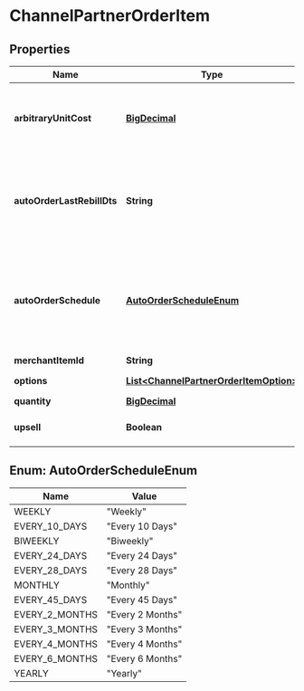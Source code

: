 
# ChannelPartnerOrderItem

## Properties
Name | Type | Description | Notes
------------ | ------------- | ------------- | -------------
**arbitraryUnitCost** | [**BigDecimal**](BigDecimal.md) | Arbitrary unit cost for this item that differs from the listed price |  [optional]
**autoOrderLastRebillDts** | **String** | Optional date/time of the last rebill if this item is part of an auto (recurring) order |  [optional]
**autoOrderSchedule** | [**AutoOrderScheduleEnum**](#AutoOrderScheduleEnum) | The frequency schedule for this item if this item is part of an auto (recurring) order |  [optional]
**merchantItemId** | **String** | Item ID |  [optional]
**options** | [**List&lt;ChannelPartnerOrderItemOption&gt;**](ChannelPartnerOrderItemOption.md) | Item options |  [optional]
**quantity** | [**BigDecimal**](BigDecimal.md) | Quantity |  [optional]
**upsell** | **Boolean** | True if this item was an upsell item. |  [optional]


<a name="AutoOrderScheduleEnum"></a>
## Enum: AutoOrderScheduleEnum
Name | Value
---- | -----
WEEKLY | &quot;Weekly&quot;
EVERY_10_DAYS | &quot;Every 10 Days&quot;
BIWEEKLY | &quot;Biweekly&quot;
EVERY_24_DAYS | &quot;Every 24 Days&quot;
EVERY_28_DAYS | &quot;Every 28 Days&quot;
MONTHLY | &quot;Monthly&quot;
EVERY_45_DAYS | &quot;Every 45 Days&quot;
EVERY_2_MONTHS | &quot;Every 2 Months&quot;
EVERY_3_MONTHS | &quot;Every 3 Months&quot;
EVERY_4_MONTHS | &quot;Every 4 Months&quot;
EVERY_6_MONTHS | &quot;Every 6 Months&quot;
YEARLY | &quot;Yearly&quot;



